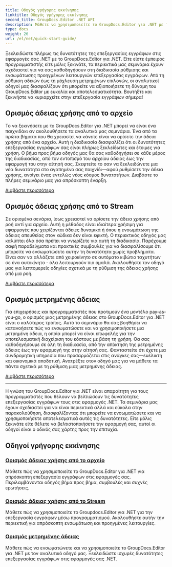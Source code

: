 ```yaml
---
title: Οδηγός γρήγορης εκκίνησης
linktitle: Οδηγός γρήγορης εκκίνησης
second_title: GroupDocs.Editor .NET API
description: Μάθετε να χρησιμοποιείτε το GroupDocs.Editor για .NET με τα αναλυτικά μας σεμινάρια. Ορίστε άδειες, ενσωματώστε δυνατότητες και ξεκλειδώστε ισχυρές δυνατότητες επεξεργασίας εγγράφων.
type: docs
weight: 26
url: /el/net/quick-start-guide/
---
```

Ξεκλειδώστε πλήρως τις δυνατότητες της επεξεργασίας εγγράφων στις εφαρμογές σας .NET με το GroupDocs.Editor για .NET. Είτε είστε έμπειρος προγραμματιστής είτε μόλις ξεκινάτε, τα περιεκτικά μας σεμινάρια έχουν σχεδιαστεί για να σας καθοδηγήσουν στη διαδικασία ρύθμισης και ενσωμάτωσης προηγμένων λειτουργιών επεξεργασίας εγγράφων. Από τη ρύθμιση αδειών έως τη μόχλευση μετρημένων επιλογών, οι αναλυτικοί οδηγοί μας διασφαλίζουν ότι μπορείτε να αξιοποιήσετε τη δύναμη του GroupDocs.Editor με ευκολία και αποτελεσματικότητα. Βουτήξτε και ξεκινήστε να κυριαρχείτε στην επεξεργασία εγγράφων σήμερα!
## Ορισμός άδειας χρήσης από το αρχείο

Το να ξεκινήσετε με το GroupDocs.Editor για .NET μπορεί να είναι ένα παιχνιδάκι αν ακολουθήσετε τα αναλυτικά μας σεμινάρια. Ένα από τα πρώτα βήματα που θα χρειαστεί να κάνετε είναι να ορίσετε την άδεια χρήσης από ένα αρχείο. Αυτή η διαδικασία διασφαλίζει ότι οι δυνατότητες επεξεργασίας εγγράφων σας είναι πλήρως ξεκλείδωτες και έτοιμες για χρήση. Ο βήμα προς βήμα οδηγός μας θα σας καθοδηγήσει σε κάθε μέρος της διαδικασίας, από τον εντοπισμό του αρχείου άδειας έως την εφαρμογή του στην αίτησή σας. Σκεφτείτε το σαν να ξεκλειδώνετε μια νέα δυνατότητα στο αγαπημένο σας παιχνίδι—αφού ρυθμίσετε την άδεια χρήσης, ανοίγει ένας εντελώς νέος κόσμος δυνατοτήτων. Διαβάστε το πλήρες σεμινάριο μας για απρόσκοπτη έναρξη.

[Διαβάστε περισσότερα](./set-license-from-file/)

## Ορισμός άδειας χρήσης από το Stream

Σε ορισμένα σενάρια, ίσως χρειαστεί να ορίσετε την άδεια χρήσης από ροή αντί για αρχείο. Αυτή η μέθοδος είναι ιδιαίτερα χρήσιμη για εφαρμογές που χειρίζονται άδειες δυναμικά ή όπου η ενσωμάτωση της άδειας απευθείας στον κώδικα δεν είναι εφικτή. Ο περιεκτικός οδηγός μας καλύπτει όλα όσα πρέπει να γνωρίζετε για αυτή τη διαδικασία. Παρέχουμε σαφή παραδείγματα και πρακτικές συμβουλές για να διασφαλίσουμε ότι μπορείτε να ενσωματώσετε αυτήν τη δυνατότητα χωρίς προβλήματα. Είναι σαν να αλλάζετε από χειροκίνητο σε αυτόματο κιβώτιο ταχυτήτων σε ένα αυτοκίνητο - όλα λειτουργούν πιο ομαλά. Ακολουθήστε τον οδηγό μας για λεπτομερείς οδηγίες σχετικά με τη ρύθμιση της άδειας χρήσης από μια ροή.

[Διαβάστε περισσότερα](./set-license-from-stream/)

## Ορισμός μετρημένης άδειας

Για επιχειρήσεις και προγραμματιστές που προτιμούν ένα μοντέλο pay-as-you-go, ο ορισμός μιας μετρημένης άδειας στο GroupDocs.Editor για .NET είναι ο καλύτερος τρόπος. Αυτό το σεμινάριο θα σας βοηθήσει να κατανοήσετε πώς να ενσωματώσετε και να χρησιμοποιήσετε μια μετρημένη άδεια, η οποία μπορεί να είναι επωφελής για την αποτελεσματική διαχείριση του κόστους με βάση τη χρήση. Θα σας καθοδηγήσουμε σε όλη τη διαδικασία, από την απόκτηση της μετρημένης άδειας έως την εφαρμογή της στην αίτησή σας. Φανταστείτε ότι έχετε μια συνδρομητική υπηρεσία που προσαρμόζεται στις ανάγκες σας—ευέλικτη και οικονομικά αποδοτική. Ανατρέξτε στον οδηγό μας για να μάθετε τα πάντα σχετικά με τη ρύθμιση μιας μετρημένης άδειας.

[Διαβάστε περισσότερα](./set-metered-license/)

---

Η γνώση του GroupDocs.Editor για .NET είναι απαραίτητη για τους προγραμματιστές που θέλουν να βελτιώσουν τις δυνατότητες επεξεργασίας εγγράφων τους στις εφαρμογές .NET. Τα σεμινάρια μας έχουν σχεδιαστεί για να είναι περιεκτικά αλλά και εύκολα στην παρακολούθηση, διασφαλίζοντας ότι μπορείτε να ενσωματώσετε και να χρησιμοποιήσετε αποτελεσματικά αυτές τις δυνατότητες. Είτε μόλις ξεκινάτε είτε θέλετε να βελτιστοποιήσετε την εφαρμογή σας, αυτοί οι οδηγοί είναι ο οδικός σας χάρτης προς την επιτυχία.
## Οδηγοί γρήγορης εκκίνησης
### [Ορισμός άδειας χρήσης από το αρχείο](./set-license-from-file/)
Μάθετε πώς να χρησιμοποιείτε το GroupDocs.Editor για .NET για απρόσκοπτη επεξεργασία εγγράφων στις εφαρμογές σας. Περιλαμβάνονται οδηγός βήμα προς βήμα, συμβουλές και συχνές ερωτήσεις.
### [Ορισμός άδειας χρήσης από το Stream](./set-license-from-stream/)
Μάθετε πώς να χρησιμοποιείτε το Groupdocs.Editor για .NET για την επεξεργασία εγγράφων μέσω προγραμματισμού. Ακολουθήστε αυτήν την περιεκτική για απρόσκοπτη ενσωμάτωση και προηγμένες λειτουργίες.
### [Ορισμός μετρημένης άδειας](./set-metered-license/)
Μάθετε πώς να ενσωματώνετε και να χρησιμοποιείτε το GroupDocs.Editor για .NET με τον αναλυτικό οδηγό μας. Ξεκλειδώστε ισχυρές δυνατότητες επεξεργασίας εγγράφων στις εφαρμογές σας .NET.